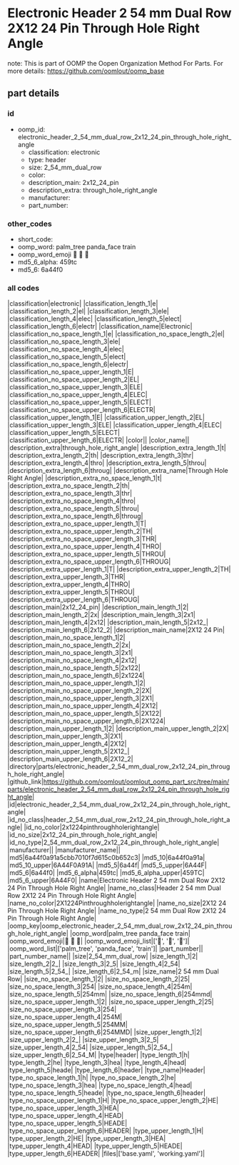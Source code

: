 # Electronic Header 2 54 mm Dual Row 2X12 24 Pin Through Hole Right Angle  

note: This is part of OOMP the Oopen Organization Method For Parts. For more details: https://github.com/oomlout/oomp_base

##  part details





### id
* oomp_id: electronic_header_2_54_mm_dual_row_2x12_24_pin_through_hole_right_angle
  * classification: electronic
  * type: header
  * size: 2_54_mm_dual_row
  * color: 
  * description_main: 2x12_24_pin
  * description_extra: through_hole_right_angle
  * manufacturer: 
  * part_number: 

### other_codes
* short_code: 
* oomp_word: palm_tree panda_face train
* oomp_word_emoji :palm_tree: :panda_face: :train:
* md5_6_alpha: 459tc
* md5_6: 6a44f0

### all codes 
|classification|electronic|
|classification_length_1|e|
|classification_length_2|el|
|classification_length_3|ele|
|classification_length_4|elec|
|classification_length_5|elect|
|classification_length_6|electr|
|classification_name|Electronic|
|classification_no_space_length_1|e|
|classification_no_space_length_2|el|
|classification_no_space_length_3|ele|
|classification_no_space_length_4|elec|
|classification_no_space_length_5|elect|
|classification_no_space_length_6|electr|
|classification_no_space_upper_length_1|E|
|classification_no_space_upper_length_2|EL|
|classification_no_space_upper_length_3|ELE|
|classification_no_space_upper_length_4|ELEC|
|classification_no_space_upper_length_5|ELECT|
|classification_no_space_upper_length_6|ELECTR|
|classification_upper_length_1|E|
|classification_upper_length_2|EL|
|classification_upper_length_3|ELE|
|classification_upper_length_4|ELEC|
|classification_upper_length_5|ELECT|
|classification_upper_length_6|ELECTR|
|color||
|color_name||
|description_extra|through_hole_right_angle|
|description_extra_length_1|t|
|description_extra_length_2|th|
|description_extra_length_3|thr|
|description_extra_length_4|thro|
|description_extra_length_5|throu|
|description_extra_length_6|throug|
|description_extra_name|Through Hole Right Angle|
|description_extra_no_space_length_1|t|
|description_extra_no_space_length_2|th|
|description_extra_no_space_length_3|thr|
|description_extra_no_space_length_4|thro|
|description_extra_no_space_length_5|throu|
|description_extra_no_space_length_6|throug|
|description_extra_no_space_upper_length_1|T|
|description_extra_no_space_upper_length_2|TH|
|description_extra_no_space_upper_length_3|THR|
|description_extra_no_space_upper_length_4|THRO|
|description_extra_no_space_upper_length_5|THROU|
|description_extra_no_space_upper_length_6|THROUG|
|description_extra_upper_length_1|T|
|description_extra_upper_length_2|TH|
|description_extra_upper_length_3|THR|
|description_extra_upper_length_4|THRO|
|description_extra_upper_length_5|THROU|
|description_extra_upper_length_6|THROUG|
|description_main|2x12_24_pin|
|description_main_length_1|2|
|description_main_length_2|2x|
|description_main_length_3|2x1|
|description_main_length_4|2x12|
|description_main_length_5|2x12_|
|description_main_length_6|2x12_2|
|description_main_name|2X12 24 Pin|
|description_main_no_space_length_1|2|
|description_main_no_space_length_2|2x|
|description_main_no_space_length_3|2x1|
|description_main_no_space_length_4|2x12|
|description_main_no_space_length_5|2x122|
|description_main_no_space_length_6|2x1224|
|description_main_no_space_upper_length_1|2|
|description_main_no_space_upper_length_2|2X|
|description_main_no_space_upper_length_3|2X1|
|description_main_no_space_upper_length_4|2X12|
|description_main_no_space_upper_length_5|2X122|
|description_main_no_space_upper_length_6|2X1224|
|description_main_upper_length_1|2|
|description_main_upper_length_2|2X|
|description_main_upper_length_3|2X1|
|description_main_upper_length_4|2X12|
|description_main_upper_length_5|2X12_|
|description_main_upper_length_6|2X12_2|
|directory|parts/electronic_header_2_54_mm_dual_row_2x12_24_pin_through_hole_right_angle|
|github_link|https://github.com/oomlout/oomlout_oomp_part_src/tree/main/parts/electronic_header_2_54_mm_dual_row_2x12_24_pin_through_hole_right_angle|
|id|electronic_header_2_54_mm_dual_row_2x12_24_pin_through_hole_right_angle|
|id_no_class|header_2_54_mm_dual_row_2x12_24_pin_through_hole_right_angle|
|id_no_color|2x1224pinthroughholerightangle|
|id_no_size|2x12_24_pin_through_hole_right_angle|
|id_no_type|2_54_mm_dual_row_2x12_24_pin_through_hole_right_angle|
|manufacturer||
|manufacturer_name||
|md5|6a44f0a91a5cbb7010f7d615c0b652c3|
|md5_10|6a44f0a91a|
|md5_10_upper|6A44F0A91A|
|md5_5|6a44f|
|md5_5_upper|6A44F|
|md5_6|6a44f0|
|md5_6_alpha|459tc|
|md5_6_alpha_upper|459TC|
|md5_6_upper|6A44F0|
|name|Electronic Header 2 54 mm Dual Row 2X12 24 Pin Through Hole Right Angle|
|name_no_class|Header 2 54 mm Dual Row 2X12 24 Pin Through Hole Right Angle|
|name_no_color|2X1224Pinthroughholerightangle|
|name_no_size|2X12 24 Pin Through Hole Right Angle|
|name_no_type|2 54 mm Dual Row 2X12 24 Pin Through Hole Right Angle|
|oomp_key|oomp_electronic_header_2_54_mm_dual_row_2x12_24_pin_through_hole_right_angle|
|oomp_word|palm_tree panda_face train|
|oomp_word_emoji|:palm_tree: :panda_face: :train:|
|oomp_word_emoji_list|[':palm_tree:', ':panda_face:', ':train:']|
|oomp_word_list|['palm_tree', 'panda_face', 'train']|
|part_number||
|part_number_name||
|size|2_54_mm_dual_row|
|size_length_1|2|
|size_length_2|2_|
|size_length_3|2_5|
|size_length_4|2_54|
|size_length_5|2_54_|
|size_length_6|2_54_m|
|size_name|2 54 mm Dual Row|
|size_no_space_length_1|2|
|size_no_space_length_2|25|
|size_no_space_length_3|254|
|size_no_space_length_4|254m|
|size_no_space_length_5|254mm|
|size_no_space_length_6|254mmd|
|size_no_space_upper_length_1|2|
|size_no_space_upper_length_2|25|
|size_no_space_upper_length_3|254|
|size_no_space_upper_length_4|254M|
|size_no_space_upper_length_5|254MM|
|size_no_space_upper_length_6|254MMD|
|size_upper_length_1|2|
|size_upper_length_2|2_|
|size_upper_length_3|2_5|
|size_upper_length_4|2_54|
|size_upper_length_5|2_54_|
|size_upper_length_6|2_54_M|
|type|header|
|type_length_1|h|
|type_length_2|he|
|type_length_3|hea|
|type_length_4|head|
|type_length_5|heade|
|type_length_6|header|
|type_name|Header|
|type_no_space_length_1|h|
|type_no_space_length_2|he|
|type_no_space_length_3|hea|
|type_no_space_length_4|head|
|type_no_space_length_5|heade|
|type_no_space_length_6|header|
|type_no_space_upper_length_1|H|
|type_no_space_upper_length_2|HE|
|type_no_space_upper_length_3|HEA|
|type_no_space_upper_length_4|HEAD|
|type_no_space_upper_length_5|HEADE|
|type_no_space_upper_length_6|HEADER|
|type_upper_length_1|H|
|type_upper_length_2|HE|
|type_upper_length_3|HEA|
|type_upper_length_4|HEAD|
|type_upper_length_5|HEADE|
|type_upper_length_6|HEADER|
|files|['base.yaml', 'working.yaml']|
